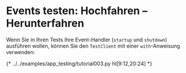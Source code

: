 # Events testen: Hochfahren – Herunterfahren

Wenn Sie in Ihren Tests Ihre Event-Handler (`startup` und `shutdown`) ausführen wollen, können Sie den `TestClient` mit einer `with`-Anweisung verwenden:

{* ../../examples/app_testing/tutorial003.py hl[9:12,20:24] *}
